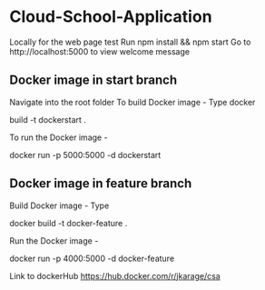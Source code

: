 # Cloud-School-Application

Locally for the web page test
Run npm install && npm start
Go to http://localhost:5000 to view welcome message

## Docker image in start branch

Navigate into the root folder
To build Docker image - Type docker 

build -t dockerstart .

To run the Docker image - 

docker run -p 5000:5000 -d dockerstart

## Docker image in feature branch

Build Docker image - Type 

docker build -t docker-feature .

Run the Docker image - 

docker run -p 4000:5000 -d docker-feature


Link to dockerHub https://hub.docker.com/r/jkarage/csa
